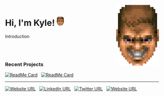 <img align="right" width="140" height="200" src="doomguy.png">

# Hi, I'm Kyle! ![](DoomGuy.gif)

Introduction
<br/>
<br/>
<br/>
<br/>

### Recent Projects
[![ReadMe Card](https://github-readme-stats.vercel.app/api/pin/?username=kyle-robinson&repo=opengl-tutorials)](https://github.com/kyle-robinson/opengl-tutorials) &nbsp;
[![ReadMe Card](https://github-readme-stats.vercel.app/api/pin/?username=kyle-robinson&repo=opengl-lighting)](https://github.com/kyle-robinson/opengl-lighting)

---

<span align="center">[![Website URL](https://img.shields.io/badge/Portfolio--lightgrey?logo=nintendo-gamecube&amp;style=social)](https://kyle-robinson.github.io/portfolio/index.html) &nbsp;
[![LinkedIn URL](https://img.shields.io/badge/Connect--lightgrey?logo=linkedin&amp;style=social)](https://www.linkedin.com/in/kylerobinsongames/) &nbsp;
[![Twitter URL](https://img.shields.io/twitter/follow/KyleRobinson42?label=Follow&style=social)](https://twitter.com/KyleRobinson42) &nbsp;
[![Website URL](https://img.shields.io/badge/YouTube--lightgrey?logo=youtube&amp;style=social)](https://www.youtube.com/channel/UCU0mqPtBF4Z8TyZ3Pc6FPbQ/)</span>

<!--
**kyle-robinson/kyle-robinson** is a ✨ _special_ ✨ repository because its `README.md` (this file) appears on your GitHub profile.

Here are some ideas to get you started:

- 🔭 I’m currently working on ...
- 🌱 I’m currently learning ...
- 👯 I’m looking to collaborate on ...
- 🤔 I’m looking for help with ...
- 💬 Ask me about ...
- 📫 How to reach me: ...
- 😄 Pronouns: ...
- ⚡ Fun fact: ...
-->
